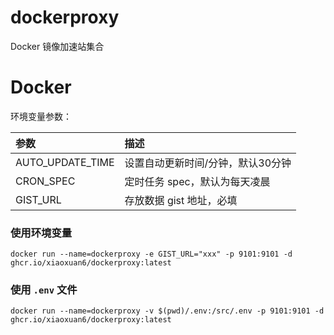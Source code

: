 # dockerproxy
Docker 镜像加速站集合

# Docker

环境变量参数：

|参数|描述|
|:--|:--|
|AUTO_UPDATE_TIME|设置自动更新时间/分钟，默认30分钟|
|CRON_SPEC|定时任务 spec，默认为每天凌晨|
|GIST_URL|存放数据 gist 地址，必填|

### 使用环境变量

```docker
docker run --name=dockerproxy -e GIST_URL="xxx" -p 9101:9101 -d ghcr.io/xiaoxuan6/dockerproxy:latest
```

### 使用 `.env` 文件

```docker
docker run --name=dockerproxy -v $(pwd)/.env:/src/.env -p 9101:9101 -d ghcr.io/xiaoxuan6/dockerproxy:latest
```
